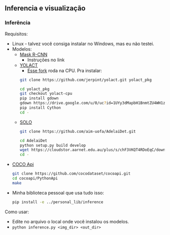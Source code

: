 ## Inferencia e visualização

### Inferência

Requisitos:
* Linux - talvez você consiga instalar no Windows, mas eu não testei.
* Modelos:
	* [Mask R-CNN](https://detectron2.readthedocs.io/en/latest/tutorials/install.html)
		* Instruções no link
	* [YOLACT](https://github.com/dbolya/yolact)
		* [Esse fork](https://github.com/jerpint/yolact.git) roda na CPU. Pra instalar:
		```bash
		git clone https://github.com/jerpint/yolact.git yolact_pkg

		cd yolact_pkg
		git checkout yolact-cpu
		pip install gdown
		gdown https://drive.google.com/u/0/uc?id=1UYy3dMapbH1BnmtZU4WH1zbYgOzzHHf_&export=download
		pip install Cython
		cd -
		```
	* [SOLO](https://github.com/aim-uofa/AdelaiDet.git)
		```bash
		git clone https://github.com/aim-uofa/AdelaiDet.git

		cd AdelaiDet
		python setup.py build develop
		wget https://cloudstor.aarnet.edu.au/plus/s/chF3VKQT4RDoEqC/download -O SOLOv2_R50_3x.pth
		cd -
		```
* [COCO Api](https://github.com/cocodataset/cocoapi.git)
	```bash
	git clone https://github.com/cocodataset/cocoapi.git
	cd cocoapi/PythonApi
	make
	```
* Minha biblioteca pessoal que usa tudo isso:
	```bash
	pip install -e ../personal_lib/inference
	```

Como usar:
* Edite no arquivo o local onde você instalou os modelos.
* `python inference.py <img_dir> <out_dir>`
